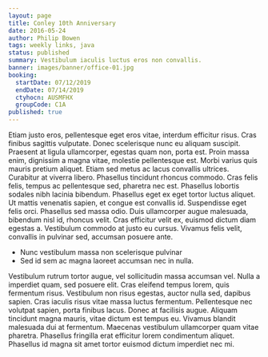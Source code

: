 ```yaml
---
layout: page
title: Conley 10th Anniversary
date: 2016-05-24
author: Philip Bowen
tags: weekly links, java
status: published
summary: Vestibulum iaculis luctus eros non convallis.
banner: images/banner/office-01.jpg
booking:
  startDate: 07/12/2019
  endDate: 07/14/2019
  ctyhocn: AUSMFHX
  groupCode: C1A
published: true
---
```

Etiam justo eros, pellentesque eget eros vitae, interdum efficitur risus. Cras finibus sagittis vulputate. Donec scelerisque nunc eu aliquam suscipit. Praesent at ligula ullamcorper, egestas quam non, porta est. Proin massa enim, dignissim a magna vitae, molestie pellentesque est. Morbi varius quis mauris pretium aliquet. Etiam sed metus ac lacus convallis ultrices. Curabitur at viverra libero.
Phasellus tincidunt rhoncus commodo. Cras felis felis, tempus ac pellentesque sed, pharetra nec est. Phasellus lobortis sodales nibh lacinia bibendum. Phasellus eget ex eget tortor luctus aliquet. Ut mattis venenatis sapien, et congue est convallis id. Suspendisse eget felis orci. Phasellus sed massa odio. Duis ullamcorper augue malesuada, bibendum nisl id, rhoncus velit. Cras efficitur velit ex, euismod dictum diam egestas a. Vestibulum commodo at justo eu cursus. Vivamus felis velit, convallis in pulvinar sed, accumsan posuere ante.

* Nunc vestibulum massa non scelerisque pulvinar
* Sed id sem ac magna laoreet accumsan nec in nulla.

Vestibulum rutrum tortor augue, vel sollicitudin massa accumsan vel. Nulla a imperdiet quam, sed posuere elit. Cras eleifend tempus lorem, quis fermentum risus. Vestibulum non risus egestas, auctor nulla sed, dapibus sapien. Cras iaculis risus vitae massa luctus fermentum. Pellentesque nec volutpat sapien, porta finibus lacus. Donec at facilisis augue. Aliquam tincidunt magna mauris, vitae dictum est tempus eu. Vivamus blandit malesuada dui at fermentum. Maecenas vestibulum ullamcorper quam vitae pharetra. Phasellus fringilla erat efficitur lorem condimentum aliquet. Phasellus id magna sit amet tortor euismod dictum imperdiet nec mi.
